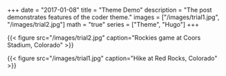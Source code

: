 +++
date = "2017-01-08"
title = "Theme Demo"
description = "The post demonstrates features of the coder theme."
images = ["/images/trial1.jpg", "/images/trial2.jpg"]
math = "true"
series = ["Theme", "Hugo"]
+++



{{< figure src="/images/trial2.jpg" caption="Rockies game at Coors Stadium, Colorado" >}}

{{< figure src="/images/trial1.jpg" caption="Hike at Red Rocks, Colorado" >}}